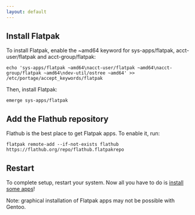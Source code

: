 ```yaml
---
layout: default
---
```

## Install Flatpak

To install Flatpak, enable the ~amd64 keyword for sys-apps/flatpak, acct-user/flatpak and acct-group/flatpak:

```
echo 'sys-apps/flatpak ~amd64\nacct-user/flatpak ~amd64\nacct-group/flatpak ~amd64\ndev-util/ostree ~amd64' >> /etc/portage/accept_keywords/flatpak
```

Then, install Flatpak:

```
emerge sys-apps/flatpak
```

## Add the Flathub repository
Flathub is the best place to get Flatpak apps. To enable it, run:

```
flatpak remote-add --if-not-exists flathub https://flathub.org/repo/flathub.flatpakrepo
```

## Restart
To complete setup, restart your system. Now all you have to do is [install some apps](https://flathub.org)!

Note: graphical installation of Flatpak apps may not be possible with Gentoo.

<!--
Written with love using [Apostrophe](https://flathub.org/apps/details/org.gnome.gitlab.somas.Apostrophe).
-->